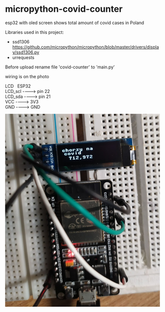 # micropython-covid-counter
esp32 with oled screen shows total amount of covid cases in Poland 


Libraries used in this project:
- ssd1306 https://github.com/micropython/micropython/blob/master/drivers/display/ssd1306.py 
- urrequests


Before upload rename file 'covid-counter' to 'main.py'

wiring is on the photo


LCD     $~$ ESP32<br/>
LCD_scl ----> pin 22<br/>
LCD_sda ----> pin 21<br/>
VCC     ----> 3V3<br/>
GND     ----> GND<br/>

![](photo_esp32.PNG)
